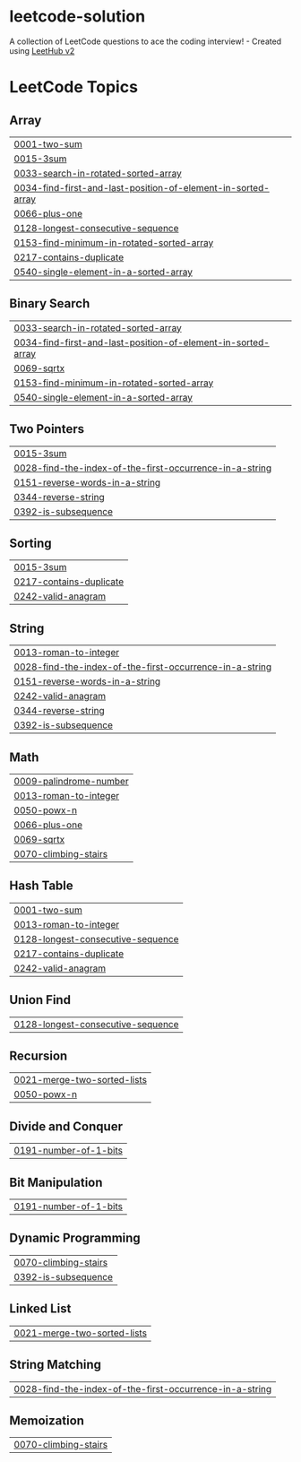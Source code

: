# leetcode-solution
A collection of LeetCode questions to ace the coding interview! - Created using [LeetHub v2](https://github.com/arunbhardwaj/LeetHub-2.0)

<!---LeetCode Topics Start-->
# LeetCode Topics
## Array
|  |
| ------- |
| [0001-two-sum](https://github.com/amrita2008/leetcode-solution/tree/master/0001-two-sum) |
| [0015-3sum](https://github.com/amrita2008/leetcode-solution/tree/master/0015-3sum) |
| [0033-search-in-rotated-sorted-array](https://github.com/amrita2008/leetcode-solution/tree/master/0033-search-in-rotated-sorted-array) |
| [0034-find-first-and-last-position-of-element-in-sorted-array](https://github.com/amrita2008/leetcode-solution/tree/master/0034-find-first-and-last-position-of-element-in-sorted-array) |
| [0066-plus-one](https://github.com/amrita2008/leetcode-solution/tree/master/0066-plus-one) |
| [0128-longest-consecutive-sequence](https://github.com/amrita2008/leetcode-solution/tree/master/0128-longest-consecutive-sequence) |
| [0153-find-minimum-in-rotated-sorted-array](https://github.com/amrita2008/leetcode-solution/tree/master/0153-find-minimum-in-rotated-sorted-array) |
| [0217-contains-duplicate](https://github.com/amrita2008/leetcode-solution/tree/master/0217-contains-duplicate) |
| [0540-single-element-in-a-sorted-array](https://github.com/amrita2008/leetcode-solution/tree/master/0540-single-element-in-a-sorted-array) |
## Binary Search
|  |
| ------- |
| [0033-search-in-rotated-sorted-array](https://github.com/amrita2008/leetcode-solution/tree/master/0033-search-in-rotated-sorted-array) |
| [0034-find-first-and-last-position-of-element-in-sorted-array](https://github.com/amrita2008/leetcode-solution/tree/master/0034-find-first-and-last-position-of-element-in-sorted-array) |
| [0069-sqrtx](https://github.com/amrita2008/leetcode-solution/tree/master/0069-sqrtx) |
| [0153-find-minimum-in-rotated-sorted-array](https://github.com/amrita2008/leetcode-solution/tree/master/0153-find-minimum-in-rotated-sorted-array) |
| [0540-single-element-in-a-sorted-array](https://github.com/amrita2008/leetcode-solution/tree/master/0540-single-element-in-a-sorted-array) |
## Two Pointers
|  |
| ------- |
| [0015-3sum](https://github.com/amrita2008/leetcode-solution/tree/master/0015-3sum) |
| [0028-find-the-index-of-the-first-occurrence-in-a-string](https://github.com/amrita2008/leetcode-solution/tree/master/0028-find-the-index-of-the-first-occurrence-in-a-string) |
| [0151-reverse-words-in-a-string](https://github.com/amrita2008/leetcode-solution/tree/master/0151-reverse-words-in-a-string) |
| [0344-reverse-string](https://github.com/amrita2008/leetcode-solution/tree/master/0344-reverse-string) |
| [0392-is-subsequence](https://github.com/amrita2008/leetcode-solution/tree/master/0392-is-subsequence) |
## Sorting
|  |
| ------- |
| [0015-3sum](https://github.com/amrita2008/leetcode-solution/tree/master/0015-3sum) |
| [0217-contains-duplicate](https://github.com/amrita2008/leetcode-solution/tree/master/0217-contains-duplicate) |
| [0242-valid-anagram](https://github.com/amrita2008/leetcode-solution/tree/master/0242-valid-anagram) |
## String
|  |
| ------- |
| [0013-roman-to-integer](https://github.com/amrita2008/leetcode-solution/tree/master/0013-roman-to-integer) |
| [0028-find-the-index-of-the-first-occurrence-in-a-string](https://github.com/amrita2008/leetcode-solution/tree/master/0028-find-the-index-of-the-first-occurrence-in-a-string) |
| [0151-reverse-words-in-a-string](https://github.com/amrita2008/leetcode-solution/tree/master/0151-reverse-words-in-a-string) |
| [0242-valid-anagram](https://github.com/amrita2008/leetcode-solution/tree/master/0242-valid-anagram) |
| [0344-reverse-string](https://github.com/amrita2008/leetcode-solution/tree/master/0344-reverse-string) |
| [0392-is-subsequence](https://github.com/amrita2008/leetcode-solution/tree/master/0392-is-subsequence) |
## Math
|  |
| ------- |
| [0009-palindrome-number](https://github.com/amrita2008/leetcode-solution/tree/master/0009-palindrome-number) |
| [0013-roman-to-integer](https://github.com/amrita2008/leetcode-solution/tree/master/0013-roman-to-integer) |
| [0050-powx-n](https://github.com/amrita2008/leetcode-solution/tree/master/0050-powx-n) |
| [0066-plus-one](https://github.com/amrita2008/leetcode-solution/tree/master/0066-plus-one) |
| [0069-sqrtx](https://github.com/amrita2008/leetcode-solution/tree/master/0069-sqrtx) |
| [0070-climbing-stairs](https://github.com/amrita2008/leetcode-solution/tree/master/0070-climbing-stairs) |
## Hash Table
|  |
| ------- |
| [0001-two-sum](https://github.com/amrita2008/leetcode-solution/tree/master/0001-two-sum) |
| [0013-roman-to-integer](https://github.com/amrita2008/leetcode-solution/tree/master/0013-roman-to-integer) |
| [0128-longest-consecutive-sequence](https://github.com/amrita2008/leetcode-solution/tree/master/0128-longest-consecutive-sequence) |
| [0217-contains-duplicate](https://github.com/amrita2008/leetcode-solution/tree/master/0217-contains-duplicate) |
| [0242-valid-anagram](https://github.com/amrita2008/leetcode-solution/tree/master/0242-valid-anagram) |
## Union Find
|  |
| ------- |
| [0128-longest-consecutive-sequence](https://github.com/amrita2008/leetcode-solution/tree/master/0128-longest-consecutive-sequence) |
## Recursion
|  |
| ------- |
| [0021-merge-two-sorted-lists](https://github.com/amrita2008/leetcode-solution/tree/master/0021-merge-two-sorted-lists) |
| [0050-powx-n](https://github.com/amrita2008/leetcode-solution/tree/master/0050-powx-n) |
## Divide and Conquer
|  |
| ------- |
| [0191-number-of-1-bits](https://github.com/amrita2008/leetcode-solution/tree/master/0191-number-of-1-bits) |
## Bit Manipulation
|  |
| ------- |
| [0191-number-of-1-bits](https://github.com/amrita2008/leetcode-solution/tree/master/0191-number-of-1-bits) |
## Dynamic Programming
|  |
| ------- |
| [0070-climbing-stairs](https://github.com/amrita2008/leetcode-solution/tree/master/0070-climbing-stairs) |
| [0392-is-subsequence](https://github.com/amrita2008/leetcode-solution/tree/master/0392-is-subsequence) |
## Linked List
|  |
| ------- |
| [0021-merge-two-sorted-lists](https://github.com/amrita2008/leetcode-solution/tree/master/0021-merge-two-sorted-lists) |
## String Matching
|  |
| ------- |
| [0028-find-the-index-of-the-first-occurrence-in-a-string](https://github.com/amrita2008/leetcode-solution/tree/master/0028-find-the-index-of-the-first-occurrence-in-a-string) |
## Memoization
|  |
| ------- |
| [0070-climbing-stairs](https://github.com/amrita2008/leetcode-solution/tree/master/0070-climbing-stairs) |
<!---LeetCode Topics End-->
